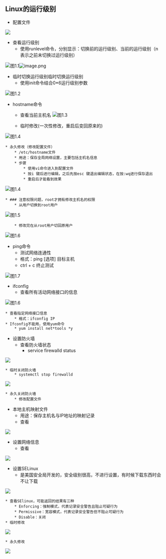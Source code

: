 ## Linux的运行级别

* 配置文件

![](https://upload*images.jianshu.io/upload_images/14466013*6f6e17b57b5ce608.png?imageMogr2/auto*orient/strip%7CimageView2/2/w/1240)

* 查看运行级别
	* 使用runlevel命令，分别显示：切换前的运行级别、当前的运行级别（n 表示之前未切换过运行级别）
	
![图1.1](https://upload*images.jianshu.io/upload_images/14466013*63c92e5d0d84206e.png?imageMogr2/auto*orient/strip%7CimageView2/2/w/1240)![image.png](https://upload*images.jianshu.io/upload_images/14466013*63c92e5d0d84206e.png?imageMogr2/auto*orient/strip%7CimageView2/2/w/1240)

* 临时切换运行级别临时切换运行级别
	*  使用init命令结合0*6运行级别参数
	
![图1.2](https://upload*images.jianshu.io/upload_images/14466013*79eb308a1b11e70e.png?imageMogr2/auto*orient/strip%7CimageView2/2/w/1240)

* hostname命令
    * 查看当前主机名
![图1.3](https://upload*images.jianshu.io/upload_images/14466013*e355bae5b59d54c9.png?imageMogr2/auto*orient/strip%7CimageView2/2/w/1240)
	
	* 临时修改(一次性修改，重启后变回原来的)

![图1.4](https://upload*images.jianshu.io/upload_images/14466013*bc28ff7bd903755f.png?imageMogr2/auto*orient/strip%7CimageView2/2/w/1240)
	
	* 永久修改（修改配置文件）
		* /etc/hostname文件
		* 用途：保存全局网络设置，主要包括主机名信息
		* 步骤
			* 使用vi命令进入到配置文件
			* 按i 键后进行编辑，之后先按esc 键退出编辑状态，在按:wq进行保存退出
			* 重启后才能看到效果
			
![图1.4](https://upload*images.jianshu.io/upload_images/14466013*5c94c2d3c1a3e04b.png?imageMogr2/auto*orient/strip%7CimageView2/2/w/1240)
	
	* ### 注意权限问题，root才拥有修改主机名的权限
		* 从用户切换到root用户
		
![图1.5](https://upload*images.jianshu.io/upload_images/14466013*e121d710522d5026.png?imageMogr2/auto*orient/strip%7CimageView2/2/w/1240)
		
		* 修改完在从root用户切回原用户

![图1.6](https://upload*images.jianshu.io/upload_images/14466013*44e5e44f5b0ccd2e.png?imageMogr2/auto*orient/strip%7CimageView2/2/w/1240)

* ping命令
	* 测试网络连通性
	* 格式：ping [选项] 目标主机
	* ctrl + c 终止测试
	
![图1.7](https://upload*images.jianshu.io/upload_images/14466013*4b6852e5ef4d6f4a.png?imageMogr2/auto*orient/strip%7CimageView2/2/w/1240)

* ifconfig
	* 查看所有活动网络接口的信息
	
![图1.6](https://upload*images.jianshu.io/upload_images/14466013*d9125068b290b4a0.png?imageMogr2/auto*orient/strip%7CimageView2/2/w/1240)
	
	* 查看指定网络接口信息
		* 格式：ifconfig IP
	* Ifconfig不能用，使用yum命令
		* yum install net*tools *y
* 设置防火墙
    * 查看防火墙状态
		* service firewalld status
		
![](https://upload*images.jianshu.io/upload_images/14466013*ed0a6797af818bf5.png?imageMogr2/auto*orient/strip%7CimageView2/2/w/1240)
	
	* 临时关闭防火墙
		* systemctl stop firewalld
		
![](https://upload*images.jianshu.io/upload_images/14466013*346bddfcb16a8e85.png?imageMogr2/auto*orient/strip%7CimageView2/2/w/1240)
 	
	* 永久关闭防火墙
		* 修改配置文件
* 本地主机映射文件
	* 用途：保存主机名与IP地址的映射记录
	* 查看
	
![](https://upload*images.jianshu.io/upload_images/14466013*819b4de6c879e530.png?imageMogr2/auto*orient/strip%7CimageView2/2/w/1240)

* 设置网络信息
	* 查看
	
![](https://upload*images.jianshu.io/upload_images/14466013*2cde392efeb633ba.png?imageMogr2/auto*orient/strip%7CimageView2/2/w/1240)

* 设置SELinux
	* 是美国安全局开发的，安全级别很高，不进行设置，有时候下载东西时会不让下载
	
![](https://upload*images.jianshu.io/upload_images/14466013*70fa95938ac76186.png?imageMogr2/auto*orient/strip%7CimageView2/2/w/1240)
	
	* 查看SElinux，可能返回的结果有三种
		* Enforcing：强制模式，代表记录安全警告且阻止可疑行为
		* Permissive：宽容模式，代表记录安全警告但不阻止可疑行为
		* Disable：关闭
	* 临时修改
	
![](https://upload*images.jianshu.io/upload_images/14466013*9cb3bced3356402e.png?imageMogr2/auto*orient/strip%7CimageView2/2/w/1240)
	
	* 永久修改
	
![](https://upload*images.jianshu.io/upload_images/14466013*840d2470a673ba95.png?imageMogr2/auto*orient/strip%7CimageView2/2/w/1240)
